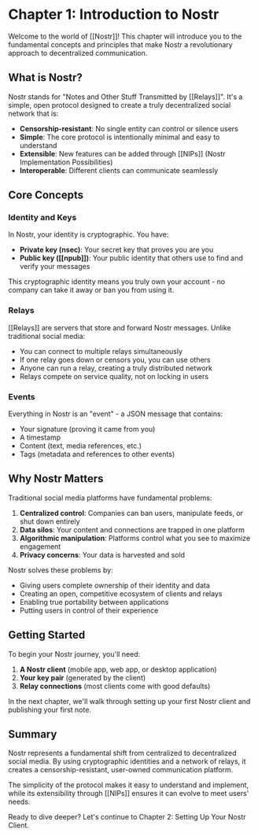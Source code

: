 # Chapter 1: Introduction to Nostr

Welcome to the world of [[Nostr]]! This chapter will introduce you to the fundamental concepts and principles that make Nostr a revolutionary approach to decentralized communication.

## What is Nostr?

Nostr stands for "Notes and Other Stuff Transmitted by [[Relays]]". It's a simple, open protocol designed to create a truly decentralized social network that is:

- **Censorship-resistant**: No single entity can control or silence users
- **Simple**: The core protocol is intentionally minimal and easy to understand
- **Extensible**: New features can be added through [[NIPs]] (Nostr Implementation Possibilities)
- **Interoperable**: Different clients can communicate seamlessly

## Core Concepts

### Identity and Keys

In Nostr, your identity is cryptographic. You have:

- **Private key (nsec)**: Your secret key that proves you are you
- **Public key ([[npub]])**: Your public identity that others use to find and verify your messages

This cryptographic identity means you truly own your account - no company can take it away or ban you from using it.

### Relays

[[Relays]] are servers that store and forward Nostr messages. Unlike traditional social media:

- You can connect to multiple relays simultaneously
- If one relay goes down or censors you, you can use others
- Anyone can run a relay, creating a truly distributed network
- Relays compete on service quality, not on locking in users

### Events

Everything in Nostr is an "event" - a JSON message that contains:

- Your signature (proving it came from you)
- A timestamp
- Content (text, media references, etc.)
- Tags (metadata and references to other events)

## Why Nostr Matters

Traditional social media platforms have fundamental problems:

1. **Centralized control**: Companies can ban users, manipulate feeds, or shut down entirely
2. **Data silos**: Your content and connections are trapped in one platform
3. **Algorithmic manipulation**: Platforms control what you see to maximize engagement
4. **Privacy concerns**: Your data is harvested and sold

Nostr solves these problems by:

- Giving users complete ownership of their identity and data
- Creating an open, competitive ecosystem of clients and relays
- Enabling true portability between applications
- Putting users in control of their experience

## Getting Started

To begin your Nostr journey, you'll need:

1. **A Nostr client** (mobile app, web app, or desktop application)
2. **Your key pair** (generated by the client)
3. **Relay connections** (most clients come with good defaults)

In the next chapter, we'll walk through setting up your first Nostr client and publishing your first note.

## Summary

Nostr represents a fundamental shift from centralized to decentralized social media. By using cryptographic identities and a network of relays, it creates a censorship-resistant, user-owned communication platform.

The simplicity of the protocol makes it easy to understand and implement, while its extensibility through [[NIPs]] ensures it can evolve to meet users' needs.

Ready to dive deeper? Let's continue to Chapter 2: Setting Up Your Nostr Client.

